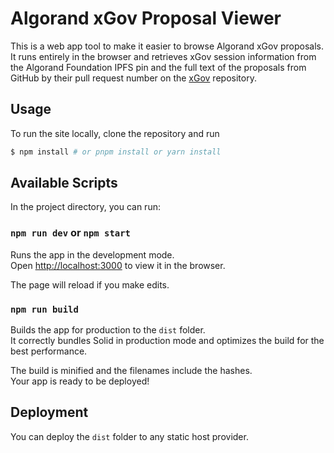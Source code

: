 # Algorand xGov Proposal Viewer

This is a web app tool to make it easier to browse Algorand xGov proposals. It runs entirely in the browser and retrieves xGov session information from the Algorand Foundation IPFS pin and the full text of the proposals from GitHub by their pull request number on the [xGov](https://github.com/algorandfoundation/xGov) repository.

## Usage

To run the site locally, clone the repository and run

```bash
$ npm install # or pnpm install or yarn install
```

## Available Scripts

In the project directory, you can run:

### `npm run dev` or `npm start`

Runs the app in the development mode.<br>
Open [http://localhost:3000](http://localhost:3000) to view it in the browser.

The page will reload if you make edits.<br>

### `npm run build`

Builds the app for production to the `dist` folder.<br>
It correctly bundles Solid in production mode and optimizes the build for the best performance.

The build is minified and the filenames include the hashes.<br>
Your app is ready to be deployed!

## Deployment

You can deploy the `dist` folder to any static host provider.
